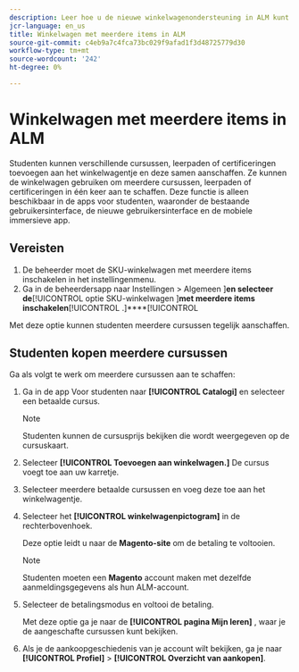 ```yaml
---
description: Leer hoe u de nieuwe winkelwagenondersteuning in ALM kunt gebruiken om meerdere SKU's te kopen.
jcr-language: en_us
title: Winkelwagen met meerdere items in ALM
source-git-commit: c4eb9a7c4fca73bc029f9afad1f3d48725779d30
workflow-type: tm+mt
source-wordcount: '242'
ht-degree: 0%

---
```



# Winkelwagen met meerdere items in ALM

Studenten kunnen verschillende cursussen, leerpaden of certificeringen toevoegen aan het winkelwagentje en deze samen aanschaffen. Ze kunnen de winkelwagen gebruiken om meerdere cursussen, leerpaden of certificeringen in één keer aan te schaffen. Deze functie is alleen beschikbaar in de apps voor studenten, waaronder de bestaande gebruikersinterface, de nieuwe gebruikersinterface en de mobiele immersieve app.

## Vereisten

1. De beheerder moet de SKU-winkelwagen met meerdere items inschakelen in het instellingenmenu.
1. Ga in de beheerdersapp naar Instellingen > Algemeen ]**en selecteer de**[!UICONTROL  optie SKU-winkelwagen ]**met meerdere items inschakelen**[!UICONTROL .]****[!UICONTROL 

Met deze optie kunnen studenten meerdere cursussen tegelijk aanschaffen.

## Studenten kopen meerdere cursussen

Ga als volgt te werk om meerdere cursussen aan te schaffen:

1. Ga in de app Voor studenten naar **[!UICONTROL Catalogi]** en selecteer een betaalde cursus.

   >[!NOTE]
   >
   >Studenten kunnen de cursusprijs bekijken die wordt weergegeven op de cursuskaart.

1. Selecteer **[!UICONTROL Toevoegen aan winkelwagen.]** De cursus voegt toe aan uw karretje.
1. Selecteer meerdere betaalde cursussen en voeg deze toe aan het winkelwagentje.
1. Selecteer het **[!UICONTROL winkelwagenpictogram]** in de rechterbovenhoek.

   Deze optie leidt u naar de **Magento-site** om de betaling te voltooien.

   >[!NOTE]
   >
   >Studenten moeten een **Magento** account maken met dezelfde aanmeldingsgegevens als hun ALM-account.

1. Selecteer de betalingsmodus en voltooi de betaling.

   Met deze optie ga je naar de **[!UICONTROL pagina Mijn leren]** , waar je de aangeschafte cursussen kunt bekijken.

1. Als je de aankoopgeschiedenis van je account wilt bekijken, ga je naar **[!UICONTROL Profiel]** > **[!UICONTROL Overzicht van aankopen]**.
